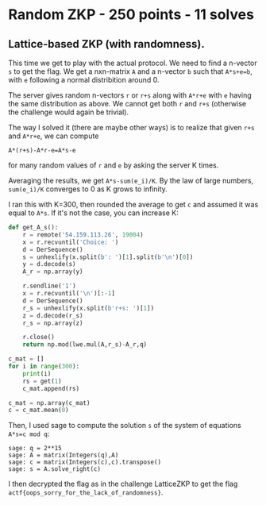 # Random ZKP - 250 points - 11 solves
## Lattice-based ZKP (with randomness). 

This time we get to play with the actual protocol. We need to find a n-vector `s` to get the flag. We get a nxn-matrix `A` and a n-vector `b` such that `A*s+e=b`, with `e` following a normal distribition around 0.

The server gives random n-vectors `r` or `r+s` along with `A*r+e` with `e` having the same distribution as above. We cannot get both `r` and `r+s` (otherwise the challenge would again be trivial). 

The way I solved it (there are maybe other ways) is to realize that given `r+s` and `A*r+e`, we can compute 
```
A*(r+s)-A*r-e=A*s-e
```
for many random values of `r` and `e` by asking the server K times.

Averaging the results, we get `A*s-sum(e_i)/K`. By the law of large numbers, `sum(e_i)/K` converges to 0 as K grows to infinity. 

I ran this with K=300, then rounded the average to get `c` and assumed it was equal to `A*s`. If it's not the case, you can increase K:
```python
def get_A_s():
    r = remote('54.159.113.26', 19004)
    x = r.recvuntil('Choice: ')
    d = DerSequence()
    s = unhexlify(x.split(b': ')[1].split(b'\n')[0])
    y = d.decode(s)
    A_r = np.array(y)

    r.sendline('1')
    x = r.recvuntil('\n')[:-1]
    d = DerSequence()
    r_s = unhexlify(x.split(b'r+s: ')[1])
    z = d.decode(r_s)
    r_s = np.array(z)

    r.close()
    return np.mod(lwe.mul(A,r_s)-A_r,q)

c_mat = []
for i in range(300):
    print(i)
    rs = get(1)
    c_mat.append(rs)

c_mat = np.array(c_mat)
c = c_mat.mean(0)
```

Then, I used sage to compute the solution `s` of the system of equations `A*s=c mod q`:
```
sage: q = 2**15
sage: A = matrix(Integers(q),A)
sage: c = matrix(Integers(c),c).transpose()
sage: s = A.solve_right(c)
```

I then decrypted the flag as in the challenge LatticeZKP to get the flag `actf{oops_sorry_for_the_lack_of_randomness}`.
